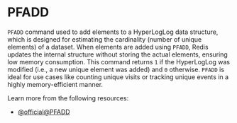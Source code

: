 # PFADD

`PFADD` command used to add elements to a HyperLogLog data structure, which is designed for estimating the cardinality (number of unique elements) of a dataset. When elements are added using `PFADD`, Redis updates the internal structure without storing the actual elements, ensuring low memory consumption. This command returns `1` if the HyperLogLog was modified (i.e., a new unique element was added) and `0` otherwise. `PFADD` is ideal for use cases like counting unique visits or tracking unique events in a highly memory-efficient manner.

Learn more from the following resources:

- [@official@PFADD](https://redis.io/docs/latest/commands/pfadd/)